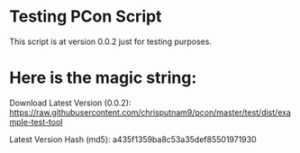 # Testing PCon Script

This script is at version 0.0.2 just for testing purposes.

# Here is the magic string:

Download Latest Version (0.0.2):
https://raw.githubusercontent.com/chrisputnam9/pcon/master/test/dist/example-test-tool

Latest Version Hash (md5):
a435f1359ba8c53a35def85501971930
